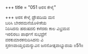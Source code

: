 +++
title = "051 ಅರಸ ಕೇಳೈ"

+++
ಅರಸ ಕೇಳೈ ದ್ರೌಪದಿಯ ಮನ  
ಬರಿಸಿ ಬೇರರಮನೆಯೊಳೀಕೆಯ  
ನಿರಿಸಿದನು ಹರುಷದಲಿ ಕಳೆದರು ಕಾಲ ವಿಭ್ರಮವ   
ಇರಲಿರಲು ಪಾರ್ಥಗೆ ಸುಭದ್ರೆಗೆ  
ವರಕುಮಾರಕನುದಿಸಿದನು ವಿ  
ಸ್ತರಣವಾಯ್ತಭಿಮನ್ಯುವಿನ ಜನನೋತ್ಸವಾಭ್ಯುದಯ     ॥51॥
